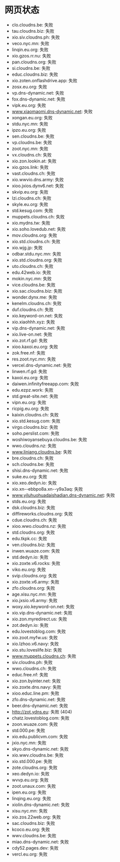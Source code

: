 # 网页状态
- clo.cloudns.be: 失败
- tau.cloudns.biz: 失败
- xio.siv.cloudns.ph: 失败
- veco.nyc.mn: 失败
- linqin.eu.org: 失败
- xio.gzos.rr.nu: 失败
- pan.cloudns.org: 失败
- si.cloudns.be: 失败
- educ.cloudns.biz: 失败
- xio.zoten.onflashdrive.app: 失败
- zosx.eu.org: 失败
- vp.dns-dynamic.net: 失败
- fox.dns-dynamic.net: 失败
- vipk.eu.org: 失败
- www.xiaomaomi.dns-dynamic.net: 失败
- xongan.eu.org: 失败
- stdu.nyc.mn: 失败
- ipzo.eu.org: 失败
- sen.cloudns.be: 失败
- vp.cloudns.be: 失败
- zoot.nyc.mn: 失败
- vx.cloudns.ch: 失败
- xio.zon.lookin.at: 失败
- xio.gzos.link: 失败
- vast.cloudns.ch: 失败
- xio.wwvio.dns.army: 失败
- xioo.jxios.dynv6.net: 失败
- skvip.eu.org: 失败
- lzi.cloudns.ch: 失败
- skyle.eu.org: 失败
- std.kesug.com: 失败
- muppets.cloudns.ch: 失败
- xio.mydns.tw: 失败
- xio.soho.lovedub.net: 失败
- mov.cloudns.org: 失败
- xio.std.cloudns.ch: 失败
- xio.wjg.jp: 失败
- odbar.stdu.nyc.mn: 失败
- xio.std.cloudns.org: 失败
- uto.cloudns.ch: 失败
- edu.42web.io: 失败
- mokin.nyc.mn: 失败
- vice.cloudns.be: 失败
- xio.sac.cloudns.biz: 失败
- wonder.dynx.me: 失败
- kenelm.cloudns.ch: 失败
- duf.cloudns.ch: 失败
- xio.keyword-on.net: 失败
- xio.xiaohhh.xyz: 失败
- vip.dns-dynamic.net: 失败
- xio.live-on.net: 失败
- xio.zot.rf.gd: 失败
- xioo.kaxoi.eu.org: 失败
- zok.free.nf: 失败
- res.zoot.nyc.mn: 失败
- vercel.dns-dynamic.net: 失败
- linwen.rf.gd: 失败
- kaxoi.eu.org: 失败
- daiwen.infinityfreeapp.com: 失败
- edu.ezpz.work: 失败
- std.great-site.net: 失败
- vipn.eu.org: 失败
- ricpig.eu.org: 失败
- kaixin.cloudns.ch: 失败
- xio.std.kesug.com: 失败
- virgo.cloudns.biz: 失败
- soho.perslist.com: 失败
- woshiwoyansebuya.cloudns.be: 失败
- wwo.cloudns.nz: 失败
- www.liniang.cloudns.be: 失败
- bre.cloudns.ch: 失败
- sch.cloudns.be: 失败
- shisi.dns-dynamic.net: 失败
- suke.eu.org: 失败
- xio.xeo.dedyn.io: 失败
- xio.xn--ebbpo8a.xn--y9a3aq: 失败
- www.yiluhuohuadaishadian.dns-dynamic.net: 失败
- stds.eu.org: 失败
- dsk.cloudns.biz: 失败
- diffireworks.cloudns.org: 失败
- cdue.cloudns.ch: 失败
- xioo.wwo.cloudns.nz: 失败
- std.cloudns.org: 失败
- edu.tkpk.cc: 失败
- ven.cloudns.biz: 失败
- inwen.wuaze.com: 失败
- std.dedyn.io: 失败
- xio.zoxte.v6.rocks: 失败
- viko.eu.org: 失败
- svip.cloudns.org: 失败
- xio.zoxte.v6.army: 失败
- zfo.cloudns.org: 失败
- age.xisu.nyc.mn: 失败
- xio.jxsio.v6.army: 失败
- woxy.xio.keyword-on.net: 失败
- xio.vip.dns-dynamic.net: 失败
- xio.zon.myredirect.us: 失败
- zot.dedyn.io: 失败
- edu.lovestoblog.com: 失败
- xio.zoot.myfw.us: 失败
- xio.lzhoo.v6.navy: 失败
- xio.stu.loveslife.biz: 失败
- www.muppets.cloudns.ch: 失败
- siv.cloudns.ph: 失败
- wwo.cloudns.ch: 失败
- educ.free.nf: 失败
- xio.zon.byinter.net: 失败
- xio.zoxte.dns.navy: 失败
- xioo.educ.line.pm: 失败
- zfo.dns-dynamic.net: 失败
- beer.dns-dynamic.net: 失败
- http://zot.ydns.eu: 失败 (404)
- chatz.lovestoblog.com: 失败
- zoon.wuaze.com: 失败
- std.000.pe: 失败
- xio.edu.publicvm.com: 失败
- jxio.nyc.mn: 失败
- skyo.dns-dynamic.net: 失败
- xio.wwv.cloudns.be: 失败
- xio.std.000.pe: 失败
- zote.cloudns.org: 失败
- xeo.dedyn.io: 失败
- wvvp.eu.org: 失败
- zoot.unaux.com: 失败
- ipen.eu.org: 失败
- linqing.eu.org: 失败
- xiolin.dns-dynamic.net: 失败
- xisu.nyc.mn: 失败
- xio.zos.22web.org: 失败
- sac.cloudns.biz: 失败
- kcoco.eu.org: 失败
- wwv.cloudns.be: 失败
- miao.dns-dynamic.net: 失败
- cdy52.pages.dev: 失败
- vercl.eu.org: 失败
